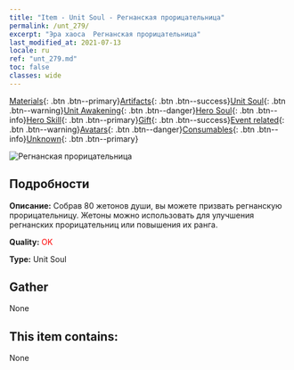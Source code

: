 ```yaml
---
title: "Item - Unit Soul - Регнанская прорицательница"
permalink: /unt_279/
excerpt: "Эра хаоса  Регнанская прорицательница"
last_modified_at: 2021-07-13
locale: ru
ref: "unt_279.md"
toc: false
classes: wide
---
```

 [Materials](/ItemsRU/){: .btn .btn--primary}[Artifacts](/ItemsRU/Artifacts/){: .btn .btn--success}[Unit Soul](/ItemsRU/UnitSoul/){: .btn .btn--warning}[Unit Awakening](/ItemsRU/UnitAwakening/){: .btn .btn--danger}[Hero Soul](/ItemsRU/HeroSoul/){: .btn .btn--info}[Hero Skill](/ItemsRU/HeroSkill/){: .btn .btn--primary}[Gift](/ItemsRU/Gift/){: .btn .btn--success}[Event related](/ItemsRU/Events/){: .btn .btn--warning}[Avatars](/ItemsRU/Avatars/){: .btn .btn--danger}[Consumables](/ItemsRU/Consumables/){: .btn .btn--info}[Unknown](/ItemsRU/Unknown/){: .btn .btn--primary}

 ![Регнанская прорицательница](/images/u/ti_haihou.jpg)

## Подробности
 **Описание:** Собрав 80 жетонов души, вы можете призвать регнанскую прорицательницу. Жетоны можно использовать для улучшения регнанских прорицательниц или повышения их ранга.

 **Quality:** <span style="color: #FF0000">OK</span>

 **Type:** Unit Soul

## Gather

  None

## This item contains:

  None

